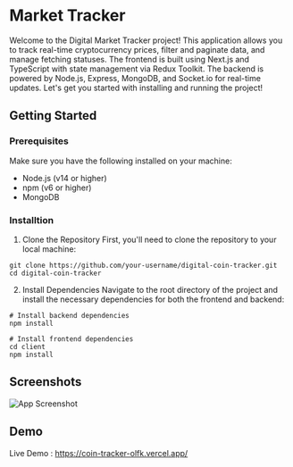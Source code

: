 
# Market Tracker

Welcome to the Digital Market Tracker project! This application allows you to track real-time cryptocurrency prices, filter and paginate data, and manage fetching statuses. The frontend is built using Next.js and TypeScript with state management via Redux Toolkit. The backend is powered by Node.js, Express, MongoDB, and Socket.io for real-time updates. Let's get you started with installing and running the project!






## Getting Started

### Prerequisites
Make sure you have the following installed on your machine:


- Node.js (v14 or higher)
- npm (v6 or higher)
- MongoDB 


### Installtion

1. Clone the Repository
First, you'll need to clone the repository to your local machine:

```
git clone https://github.com/your-username/digital-coin-tracker.git
cd digital-coin-tracker
```

2. Install Dependencies
Navigate to the root directory of the project and install the necessary dependencies for both the frontend and backend:


```
# Install backend dependencies
npm install

# Install frontend dependencies
cd client
npm install

```




## Screenshots

![App Screenshot](https://drive.google.com/drive/u/0/folders/19fi8i80XfcmbpmohUWCvcs5WOZoIkvdF)


## Demo

Live Demo : https://coin-tracker-olfk.vercel.app/

